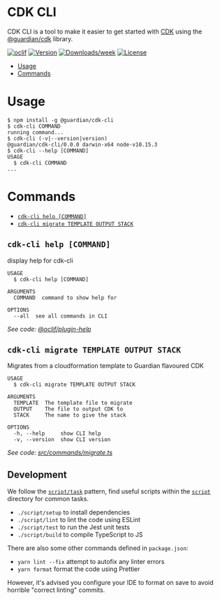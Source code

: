 # CDK CLI

CDK CLI is a tool to make it easier to get started with [CDK](https://github.com/aws/aws-cdk) using the [@guardian/cdk](https://github.com/guardian/cdk) library.

[![oclif](https://img.shields.io/badge/cli-oclif-brightgreen.svg)](https://oclif.io)
[![Version](https://img.shields.io/npm/v/cdk-cli.svg)](https://npmjs.org/package/cdk-cli)
[![Downloads/week](https://img.shields.io/npm/dw/cdk-cli.svg)](https://npmjs.org/package/cdk-cli)
[![License](https://img.shields.io/npm/l/cdk-cli.svg)](https://github.com/guardian/cdk-cli/blob/master/package.json)

<!-- toc -->

- [Usage](#usage)
- [Commands](#commands)
<!-- tocstop -->

# Usage

<!-- usage -->

```sh-session
$ npm install -g @guardian/cdk-cli
$ cdk-cli COMMAND
running command...
$ cdk-cli (-v|--version|version)
@guardian/cdk-cli/0.0.0 darwin-x64 node-v10.15.3
$ cdk-cli --help [COMMAND]
USAGE
  $ cdk-cli COMMAND
...
```

<!-- usagestop -->

# Commands

<!-- commands -->

- [`cdk-cli help [COMMAND]`](#cdk-cli-help-command)
- [`cdk-cli migrate TEMPLATE OUTPUT STACK`](#cdk-cli-migrate-template-output-stack)

## `cdk-cli help [COMMAND]`

display help for cdk-cli

```
USAGE
  $ cdk-cli help [COMMAND]

ARGUMENTS
  COMMAND  command to show help for

OPTIONS
  --all  see all commands in CLI
```

_See code: [@oclif/plugin-help](https://github.com/oclif/plugin-help/blob/v3.2.0/src/commands/help.ts)_

## `cdk-cli migrate TEMPLATE OUTPUT STACK`

Migrates from a cloudformation template to Guardian flavoured CDK

```
USAGE
  $ cdk-cli migrate TEMPLATE OUTPUT STACK

ARGUMENTS
  TEMPLATE  The template file to migrate
  OUTPUT    The file to output CDK to
  STACK     The name to give the stack

OPTIONS
  -h, --help     show CLI help
  -v, --version  show CLI version
```

_See code: [src/commands/migrate.ts](https://github.com/guardian/cdk-cli/blob/v0.0.0/src/commands/migrate.ts)_

<!-- commandsstop -->

## Development

We follow the [`script/task`](https://github.com/github/scripts-to-rule-them-all) pattern,
find useful scripts within the [`script`](./script) directory for common tasks.

- `./script/setup` to install dependencies
- `./script/lint` to lint the code using ESLint
- `./script/test` to run the Jest unit tests
- `./script/build` to compile TypeScript to JS

There are also some other commands defined in `package.json`:

- `yarn lint --fix` attempt to autofix any linter errors
- `yarn format` format the code using Prettier

However, it's advised you configure your IDE to format on save to avoid horrible "correct linting" commits.
